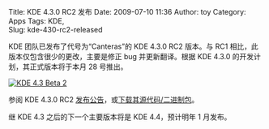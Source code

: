 Title: KDE 4.3.0 RC2 发布
Date: 2009-07-10 11:36
Author: toy
Category: Apps
Tags: KDE,  
Slug: kde-430-rc2-released

KDE 团队已发布了代号为“Canteras”的 KDE 4.3.0 RC2 版本。与 RC1
相比，此版本仅包含很少的更改，主要是修正 bug 并更新翻译。根据 KDE 4.3.0
的开发计划，其正式版本将于本月 28 号推出。

[![KDE 4.3 Beta
2](http://i.linuxtoy.org/images/2009/06/kde43b2-thumb.png)](http://i.linuxtoy.org/images/2009/06/kde43b2.png)

参阅 KDE 4.3.0 RC2
[发布公告](http://kde.org/announcements/announce-4.3-rc2.php)，或[下载其源代码/二进制包](http://kde.org/info/4.2.96.php)。

继 KDE 4.3 之后的下一个主要版本将是 KDE 4.4，预计明年 1 月发布。
